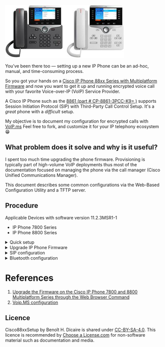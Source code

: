 ![Cisco8861 image](https://github.com/bhdicaire/Cisco88xxSetup/raw/master/img/Cisco8861.jpg)

You’ve been there too — setting up a new IP Phone can be an ad-hoc, manual, and time-consuming process.

So you got your hands on a [Cisco IP Phone 88xx Series with Multiplatform Firmware](https://www.cisco.com/c/en/us/products/collateral/collaboration-endpoints/unified-ip-phone-8800-series/datasheet-c78-738030.pdf) and now you want to get it up and running encrypted voice call with your favorite Voice-over-IP (VoIP) Service Provider.

A Cisco IP Phone such as the [8861 (part # CP-8861-3PCC-K9= )](https://www.cisco.com/c/en/us/products/collateral/collaboration-endpoints/unified-ip-phone-8800-series/datasheet-c78-731668.pdf) supports Session Initiation Protocol (SIP) with Third-Party Call Control Setup. It's a *great* phone with a _difficult_ setup.

My objective is to document my configuration for encrypted calls with [VoIP.ms](https://VoIP.ms) Feel free to fork, and customize it for your IP telephony ecosystem :grin:

## What problem does it solve and why is it useful?

I spent too much time upgrading the phone firmware. Provisioning is typically part of high-volume VoIP deployments thus most of the documentation focused on managing the phone via the call manager (Cisco Unified Communications Manager).  

This document describes some common configurations via the Web-Based Configuration Utility and a TFTP server.

## Procedure

Applicable Devices with software version 11.2.3MSR1-1
* IP Phone 7800 Series
* IP Phone 8800 Series

<details>
<summary>Quick setup</summary>
<br>
1. Locate the phone that you need to set up.


 On the phone, press Settings > Status > Product Information, and look at the MAC address field.
 
 Access the Web-Based Configuration Utility
 Step 1 Step 2 Step 3
Access the Cisco IP Phone configuration utility from a web browser on a computer that can reach the phone on the subnetwork.

Determine the IP Address of the Phone
A DHCP server assigns the IP address, so the phone must be booted up and connected to the subnetwork.
Procedure
Step 1 Click Admin Login > advanced > Info > Status.
Step 2 Scroll to IPv4 Information. Current IP displays the IP address.

Allow Web Access to the Cisco IP Phone
To view the phone parameters, enable the configuration profile. To make changes to any of the parameters, you must be able to change the configuration profile. Your system administrator might have disabled the phone option to make the phone web user interface viewable or writable.
For more information, see the Cisco IP Phone 7800 Series and Cisco IP Phone 8800 Series Multiplatform Phones Provisioning Guide.
Procedure
Click Admin Login > Voice > System.
In the System Configuration section, set Enable Web Server to Yes.

To clear all changes that you made during the current session (or after you last clicked Submit All Changes), click Undo All Changes. Values return to their previous settings.
 
</details>

<details>

<summary>Upgrade IP Phone Firmware</summary>
1. https://www.ukvoipforums.com/viewtopic.php?f=21&t=1114

Phones can be provisioned to download configuration profiles or updated firmware from a remote server when they are connected to a network, when they are powered up, and at set intervals.

CISCO 8800 SERIES XMLDEFAULT.CNF.XML FILE

https://www.cisco.com/c/en/us/support/collaboration-endpoints/ip-phone-8800-series-multiplatform-firmware/tsd-products-support-series-home.html
You now have successfully upgraded the firmware on your Cisco IP Phone 7800 Series or Cisco IP Phone 8800 Series Multiplatform phone through the Upgrade Rule in the web-based utility.
</details>
<details>
<summary>SIP configuration</summary>
<br>
Connect your PC to the phone using its LAN side Ethernet port marked PC, in order to use the LAN gateway IP address into your Web Browser as the phone's ip address.

You can get the Phone's IP address via the configuration menu --> 8. Status. 

1. Connect and Login to the *CP-88xx-3PCC Configuration Utility*  Web Based Configuration Interface, in my case it's [192.168.168.99](http://192.168.168.99)
	* You have to use *HTTP* for now, we'll inject a certificate later in the procedure
	* By default, there are no **User** or **Admin** passwords required to connect and login
	* I had issues with Google Chrome & Microsoft Edge, I recommend Safari on MacOS

2. You will be landing on and viewing the "Info" page, in "Basic" view if you're not using [http://192.168.168.99/admin/advanced](http://192.168.168.99/admin/advanced)

3. In the web-based utility of your IP Phone, click Voice -> System

	**System Configuration**
	
	Item | Value
	---- | ----
	Change User Password| *Awesome*
	Change Admin Password | *Incredible*
	Phone-UI-user Mode | Yes	

	**Power Settings**

	Item | Value
	---- | ----
	Disable Back USB Port| Yes

	**IPv4 settings:**

	Item | Value
	---- | ----
	IP Mode| IPv4 Only	

	**Optional Network Configuration**

	Item | Value
	---- | ----
	Host Name| CiscoPhone
	Domain| Dicaire.com
	Primary NTP Server| pool.ntp.org
	Enable LLDP-MED| No
	Enable CDP | No		

	**Inventory Settings**
	
	Item | Value
	---- | ----
	Asset ID| Phone.Dicaire.com	
		
4. Click Submit All Changes.
	* The phone reboots and the changes are applied

5. In the web-based utility of your IP Phone, click Voice -> Regional

	**Time**
	
	Item | Value
	---- | ----
	Time Zone| GMT-5

6. Click Submit All Changes.

7. In the web-based utility of your IP Phone, click Voice -> Phone

	**General**
	
	Item | Value
	---- | ----
	Station Name| bhdicaire
	Station Display Name| BH Dicaire	

	**Handsfree**
	
	Item | Value
	---- | ----
	Bluetooth Mode| Both
	Line| 7
	
	**Line Key**
	
	Line | Ext | Short Name | Share Call
	---- | ----|---- | ----
	1|1| Office | Private
	2|1| Office #2| Private
	4|2| Site #2| Private
	6|3| Site #3| Private			

	**Supplementary Services**
	
	Item | Value
	---- | ----
	Cfwd All Serv | No
	Secure Call Serv| Yes
	Cfwd Busy Serv| No
	Call Pick Up Serv| No
	Group Call Pick Up Serv| No
	DND Serv| No
	Cfwd All Serv| No
	Call Park Serv| No

	**Ringtone**
	
	Ring | Value
	---- | ----
	1| n=Sunrise;w=file://Sunrise.rwb;c=1
	2| n=Sunrise;w=file://Sunrise.rwb;c=1
	3| n=Sunrise;w=file://Sunrise.rwb;c=1
	4| n=Sunrise;w=file://Sunrise.rwb;c=1
	5| n=Sunrise;w=file://Sunrise.rwb;c=1
	6| n=Sunrise;w=file://Sunrise.rwb;c=1
	7| n=Sunrise;w=file://Sunrise.rwb;c=1
	8| n=Sunrise;w=file://Sunrise.rwb;c=1
	9| n=Sunrise;w=file://Sunrise.rwb;c=1
	10| n=Sunrise;w=file://Sunrise.rwb;c=1
		
8. Click Submit All Changes

7. In the web-based utility of your IP Phone, click Voice -> Ext1

	**NAT Settings**
	
	Item | Value
	---- | ----
	NAT Mapping Enable | Yes
	NAT Keep Alive Enable | Yes 
	
	**SIP Settings**
	
	Item | Value
	---- | ----
	SIP Transport| TLS
	SIP Port | 5060
	Ext SIP Port | 5061		
	
	**Call Feature Settings**
	
	Item | Value
	---- | ----
	Default ring | Mischief			

	**Proxy and Registration**

	Item | Value
	---- | ----
	Proxy | Chicago3.VOIP.ms
	Outbound Proxy | Chicago3.VOIP.ms 	
	Register Expire| 300
	Proxy Fallback Intvl|300
	DNS SRV Auto Prefix| No
	

	**Subscriber Information**

	Item | Value
	---- | ----
	Display Name | BH Dicaire
	User ID| xxxxxx60
	Password| Incredible

	**Dial Plan**

  `(911S0|310xxxx|<:1514>[2-9]xxxxxx|1[2-9]xx[2-9]xxxxxxS0|[2-9]xx[2-9]xxxxxxS0|*xx|***xxx|*xx.|[3468]11|822|0|00|4xxx|**275*x.|xxxxxxxxxxxx.)`

8. In the web-based utility of your IP Phone, click Voice -> Ext2

	**Refer to Ext1 configuration**

	Item | Value
	---- | ----
	SIP Port | 5061
	Ext SIP Port | 5081	
	
	**Call Feature Settings**
	
	Item | Value
	---- | ----
	Default ring | Mischief	

9. Click Submit All Changes.

10. In the web-based utility of your IP Phone, click Voice -> Ext3

	**Refer to Ext1 configuration**

	Item | Value
	---- | ----
	SIP Port | 5062
	Ext SIP Port | 42873	
	
	**Call Feature Settings**
	
	Item | Value
	---- | ----
	Default ring | Ascent

11. Click Submit All Changes.
	
12. In the web-based utility of your IP Phone, click Voice -> Ext4 for unencrypted call

	**NAT Settings**
	
	Item | Value
	---- | ----
	NAT Mapping Enable | Yes
	NAT Keep Alive Enable | Yes 
	
	**SIP Settings**
	
	Item | Value
	---- | ----
	SIPO Port | 5063
		

	**Proxy and Registration s**

	Item | Value
	---- | ----
	Proxy | Chicago3.VOIP.ms
	Outbound Proxy | Chicago3.VOIP.ms 	
	Register Expire| 300
	Proxy Fallback Intvl| 300	
	DNS SRV Auto Prefix| No
	

	**Subscriber Information**

	Item | Value
	---- | ----
	Display Name | BH Dicaire
	User ID| xxxxxx60
	Password| Incredible

	**Dial Plan**

	Item | Value
	---- | ----
	Dial Plan | (911S0|310xxxx|<:1514>[2-9]xxxxxx|1[2-9]xx[2-9]xxxxxxS0|[2-9]xx[2-9]xxxxxxS0|*xx|***xxx|*xx.|[3468]11|822|0|00|4xxx|**275*x.|xxxxxxxxxxxx.)
	
</details>
<details>
<summary>Bluetooth configuration</summary>

1. Press the Applications button on your IP Phone
2. Select 5. Bluetooth
3. Change Bluetooth to ON and press [SET] button
	* The phone reboots and the changes are applied
4. Press the Applications button on your IP Phone
5. Select 5. Bluetooth
6. Press the scan button and then pair your phone
</details>


# References

1. [Upgrade the Firmware on the Cisco IP Phone 7800 and 8800 Multiplatform Series through the Web Browser Command](https://www.cisco.com/c/en/us/support/docs/smb/collaboration-endpoints/cisco-ip-phone-7800-series/smb5431-upgrade-the-firmware-on-the-cisco-ip-phone-7800-and-8800-mul.html?referring_site=RE&pos=3&page=https://www.cisco.com/c/en/us/support/docs/unified-communications/unified-communications-manager-callmanager/213288-upgrade-ip-phone-firmware-individually.html)
2. [Voip.MS configuration](https://wiki.voip.ms/article/Cisco_SPA525G)

## Licence

Cisco88xxSetup by Benoît H. Dicaire is shared under [CC-BY-SA-4.0](https://github.com/bhdicaire/solarized/raw/master/LICENCSE). This licence is recommended by [Choose a License.com](https://choosealicense.com/) for non-software material such as documentation and media.

